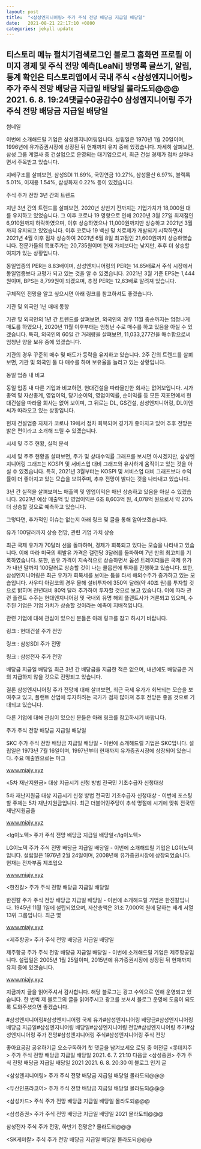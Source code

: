 ```yaml
---
layout: post
title:  "<삼성엔지니어링> 주가 주식 전망 배당금 지급일 배당일"
date:   2021-08-21 22:17:10 +0800
categories: jekyll update
---
```

티스토리 메뉴 펼치기검색로그인
블로그 홈화면
프로필 이미지
경제 및 주식 전망 예측[LeaNi]
방명록
글쓰기, 알림, 통계 확인은 티스토리앱에서
국내 주식
<삼성엔지니어링> 주가 주식 전망 배당금 지급일 배당일
몰라도되@@@
2021. 6. 8. 19:24댓글수0공감수0
삼성엔지니어링 주가 주식 전망 배당금 지급일 배당일
-

 

썸네일
 

 이번에 소개해드릴 기업은 삼성엔지니어링입니다. 설립일은 1970년 1월 20일이며, 1996년에 유가증권시장에 상장된 뒤 현재까지 유지 중에 있겠습니다. 자세히 살펴보면, 삼성 그룹 계열사 중 건설업으로 운영되는 대기업으로서, 최근 건설 경제가 점차 살아나면서 주목받고 있습니다.

 지배구조를 살펴보면, 삼성SDI 11.69%, 국민연금 10.27%, 삼성물산 6.97%, 블랙록 5.01%, 이재용 1.54%, 삼성화재 0.22% 등이 있겠습니다.

 

 

 
 주식 주가 전망
 3년 간의 트렌드


 지난 3년 간의 트렌드를 살펴보면, 2020년 상반기 전까지는 기업가치가 18,000원 대를 유지하고 있었습니다. 그 이후 코로나 19 영향으로 인해 2020년 3월 27일 최저점인 6,910원까지 하락하였으며, 이후 상승하였으나 11,000원까지만 상승하고 2021년 3월까지 유지되고 있었습니다. 이후 코로나 19 백신 및 치료제가 개발되기 시작하면서 2021년 4월 이후 점차 상승하여 2021년 6월 8일 최고점인 21,600원까지 상승하였습니다. 전문가들의 목표주가는 20,735원이며 현재 가치보다는 낮지만, 추후 더 상승할 여지가 있는 상황입니다.

 동일업종의 PER는 8.83배이며, 삼성엔지니어링의 PER는 14.65배로서 주식 시장에서 동일업종보다 고평가 되고 있는 것을 알 수 있겠습니다. 2021년 3월 기준 EPS는 1,444원이며, BPS는 8,799원이 되겠으며, 추정 PER는 12,63배로 알려져 있습니다.

 구체적인 전망을 알고 싶으시면 아래 링크를 참고하셔도 좋겠습니다.

 

 

 기관 및 외국인 1년 매매 동향




 기관 및 외국인의 1년 간 트렌드를 살펴보면, 외국인의 경우 11월 중순까지는 엄청나게 매도를 하였으나, 2020년 11월 이후부터는 엄청난 수로 매수를 하고 있음을 아실 수 있겠습니다. 특히, 외국인의 60일 간 거래량을 살펴보면, 11,033,277건을 매수함으로써 엄청난 양을 보유 중에 있겠습니다.

 기관의 경우 꾸준히 매수 및 매도가 등락을 유지하고 있습니다. 2주 간의 트렌드를 살펴보면, 기관 및 외국인 둘 다 매수를 하며 보유율을 늘리고 있는 상황입니다. 

 

 

 동일 업종 내 비교


 동일 업종 내 다른 기업과 비교하면, 현대건설을 따라올만한 회사는 없어보입니다. 시가총액 및 자산총계, 영업이익, 당기순이익, 영업이익률, 순이익률 등 모든 지표면에서 현대건설을 따라올 회사는 없어 보이며, 그 뒤로는 DL, GS건설, 삼성엔지니어링, DL이엔씨가 따라오고 있는 상황입니다.

 현재 건설업종 자체가 코로나 19에서 점차 회복되며 경기가 좋아지고 있어 추후 전망은 밝은 편이라고 소개해 드릴 수 있겠습니다.

 

 

 시세 및 주주 현황, 실적 분석


 시세 및 주주 현황을 살펴보면, 주가 및 상대수익률 그래프를 보시면 아시겠지만, 삼성엔지니어링 그래프는 KOSPI 및 서비스업 대비 그래프와 유사하게 움직이고 있는 것을 아실 수 있겠습니다. 특히, 2021년 3월부터는 KOSPI 및 서비스업 대비 그래프보다 수익률이 더 좋아지고 있는 모습을 보여주며, 추후 전망이 밝다는 것을 나타내고 있습니다.

 3년 간 실적을 살펴보며느 매출액 및 영업이익은 매년 상승하고 있음을 아실 수 있겠습니다. 2021년 예상 매출액 및 영업이익은 6조 8,603억 원, 4,078억 원으로서 약 20% 더 상승할 것으로 예측하고 있습니다.

 그렇다면, 추가적인 이슈는 없는지 아래 링크 및 글을 통해 알아보겠습니다.

 

 

 

 유가 100달러까지 상승 전망, 관련 기업 가치 상승


 

 최근 국제 유가가 70달러 선을 돌파하며, 경제가 회복되고 있다는 모습을 나타내고 있습니다. 이에 따라 미국의 휘발유 가격은 갤런당 3달러를 돌파하며 7년 만의 최고치를 기록하였습니다. 또한, 원유 가격이 지속적으로 상승하면서 옵션 트레이더들은 국제 유가가 내년 말까지 100달러로 상승할 것이 나는 콜옵션에 투자를 진행하고 있습니다. 또한, 삼성엔지니어링은 최근 유가가 회복세를 보이는 틈을 타서 해외수주가 증가하고 있는 모습입니다. 사우디 아람코의 경우 올해 설비투자에 350억 달러(약 40조 원)를 투자할 것으로 밝히며 전년대비 80억 달러 추가하여 투자할 것으로 보고 있습니다. 이에 따라 관련 플랜트 수주는 현대엔지니어링 및 국내외 유명 해외 플랜트사가 거론되고 있으며, 수주된 기업은 기업 가치가 상승할 것이라는 예측이 지배적입니다.

 관련 기업에 대해 관심이 있으신 분들은 아래 링크를 참고 하시기 바랍니다.

 

 링크 : 현대건설 주가 전망

 

 링크 : 삼성SDI 주가 전망

 

 링크 : 삼성전자 주가 전망

 

 

배당금 지급일 배당일
 최근 3년 간 배당금을 지급한 적은 없으며, 내년에도 배당금은 거의 지급하지 않을 것으로 전망되고 있습니다.

 

 

 

결론
 삼성엔지니어링 주가 전망에 대해 살펴보면, 최근 국제 유가가 회복되는 모습을 보여주고 있고, 플랜트 산업에 투자하려는 국가가 점차 많아져 추후 전망은 좋을 것으로 기대되고 있습니다.

 다른 기업에 대해 관심이 있으신 분들은 아래 링크를 참고하시기 바랍니다.

 
주가 주식 전망 배당금 지급일 배당일

SKC 주가 주식 전망 배당금 지급일 배당일 -  이번에 소개해드릴 기업은 SKC입니다. 설립일은 1973년 7월 16일이며, 1997년부터 현재까지 유가증권시장에 상장되어 있습니다. 주요 매출원으로는 마그

www.miajy.xyz
 
<5차 재난지원금> 대상 지급시기 신청 방법 전국민 기초수급자 신청대상

5차 재난지원금 대상 지급시기 신청 방법 전국민 기초수급자 신청대상 -  이번에 포스팅할 주제는 5차 재난지원금입니다. 최근 더불어민주당이 추석 명절에 시기에 맞춰 전국민 재난지원금을

www.miajy.xyz
 
<lg이노텍> 주가 주식 전망 배당금 지급일 배당일</lg이노텍>

LG이노텍 주가 주식 전망 배당금 지급일 배당일 -  이번에 소개해드릴 기업은 LG이노텍입니다. 설립일은 1976년 2월 24일이며, 2008년에 유가증권시장에 상장되었습니다. 현재는 전자부품 제조업으

www.miajy.xyz
 
<한진칼> 주가 주식 전망 배당금 지급일 배당일

한진칼 주가 주식 전망 배당금 지급일 배당일 - 이번에 소개해드릴 기업은 한진칼입니다. 1945년 11월 1일에 설립되었으며, 자산총액은 31조 7,000억 원에 달하는 재계 서열 13위 그룹입니다. 최근 몇

www.miajy.xyz
 
<제주항공> 주가 주식 전망 배당금 지급일 배당일

제주항공 주가 주식 전망 배당금 지급일 배당일 -  이번에 소개해드릴 기업은 제주항공입니다. 설립일은 2005년 1월 25일이며, 2015년에 유가증권시장에 상장된 뒤 현재까지 유지 중에 있겠습니다.

www.miajy.xyz
 

 지금까지 글을 읽어주셔서 감사합니다. 해당 블로그는 광고 수익으로 인해 운영되고 있습니다. 한 번씩 제 블로그의 글을 읽어주시고 광고를 보셔서 블로그 운영에 도움이 되도록 도와주셨으면 좋겠습니다.

 

 

#삼성엔지니어링#삼성엔지니어링 국제 유가#삼성엔지니어링 배당금#삼성엔지니어링 배당금 지급일#삼성엔지니어링 배당일#삼성엔지니어링 전망#삼성엔지니어링 주가#삼성엔지니어링 주가 전망#삼성엔지니어링 주식#삼성엔지니어링 주식 전망

좋아요공감
공유하기글 요소구독하기
첫 댓글을 남겨보세요
로딩 중
이전글
<롯데지주> 주가 주식 전망 배당금 지급일 배당일
2021. 6. 7. 21:10
다음글
<삼성증권> 주가 주식 전망 배당금 지급일 배당일 2021
2021. 6. 8. 20:30
이 블로그 인기 글

<삼성엔지니어링> 주가 주식 전망 배당금 지급일 배당일
몰라도되@@@

<두산인프라코어> 주가 주식 전망 배당금 지급일 배당일
몰라도되@@@

<삼성카드> 주식 주가 전망 배당금 지급일 배당일
몰라도되@@@

<삼성증권> 주가 주식 전망 배당금 지급일 배당일 2021
몰라도되@@@

삼성전자 주식 주가 전망, 하반기 전망은?
몰라도되@@@

<SK케미칼> 주식 주가 전망 배당금 지급일 배당일
몰라도되@@@